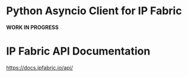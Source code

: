 # Python Asyncio Client for IP Fabric

**WORK IN PROGRESS**


# IP Fabric API Documentation

https://docs.ipfabric.io/api/